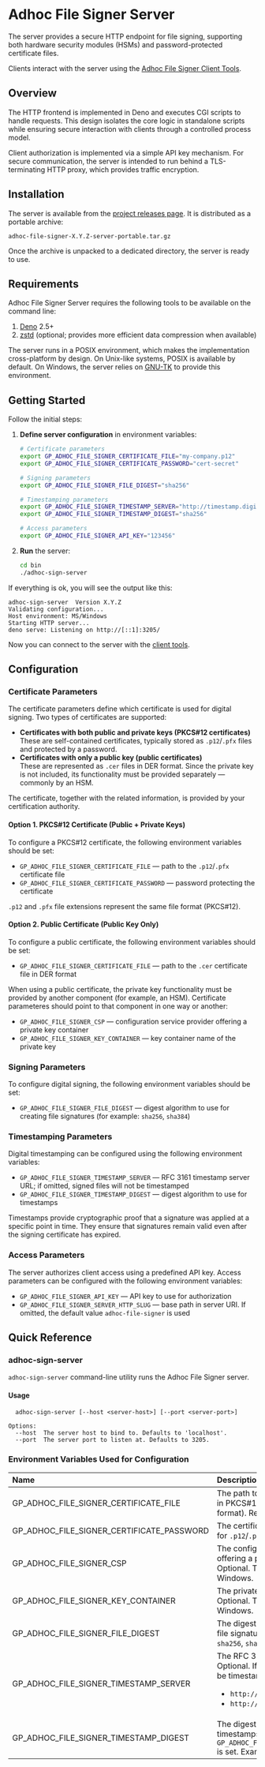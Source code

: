 # Adhoc File Signer Server

The server provides a secure HTTP endpoint for file signing, supporting both
hardware security modules (HSMs) and password-protected certificate files.

Clients interact with the server using the
[Adhoc File Signer Client Tools](https://github.com/gapotchenko/adhoc-file-signer/tree/main/source/client).

## Overview

The HTTP frontend is implemented in Deno and executes CGI scripts to handle
requests. This design isolates the core logic in standalone scripts while
ensuring secure interaction with clients through a controlled process model.

Client authorization is implemented via a simple API key mechanism. For secure
communication, the server is intended to run behind a TLS-terminating HTTP
proxy, which provides traffic encryption.

## Installation

The server is available from the
[project releases page](https://github.com/gapotchenko/adhoc-file-signer/releases).
It is distributed as a portable archive:

```
adhoc-file-signer-X.Y.Z-server-portable.tar.gz
```

Once the archive is unpacked to a dedicated directory, the server is ready to
use.

## Requirements

Adhoc File Signer Server requires the following tools to be available on the
command line:

1. [Deno](https://deno.com/) 2.5+
2. [zstd](https://github.com/facebook/zstd) (optional; provides more efficient
   data compression when available)

The server runs in a POSIX environment, which makes the implementation
cross-platform by design. On Unix-like systems, POSIX is available by default.
On Windows, the server relies on [GNU-TK](https://github.com/gapotchenko/gnu-tk)
to provide this environment.

## Getting Started

Follow the initial steps:

1. **Define server configuration** in environment variables:

   ```sh
   # Certificate parameters
   export GP_ADHOC_FILE_SIGNER_CERTIFICATE_FILE="my-company.p12"
   export GP_ADHOC_FILE_SIGNER_CERTIFICATE_PASSWORD="cert-secret"

   # Signing parameters
   export GP_ADHOC_FILE_SIGNER_FILE_DIGEST="sha256"

   # Timestamping parameters
   export GP_ADHOC_FILE_SIGNER_TIMESTAMP_SERVER="http://timestamp.digicert.com/"
   export GP_ADHOC_FILE_SIGNER_TIMESTAMP_DIGEST="sha256"

   # Access parameters
   export GP_ADHOC_FILE_SIGNER_API_KEY="123456"
   ```

2. **Run** the server:

   ```sh
   cd bin
   ./adhoc-sign-server
   ```

If everything is ok, you will see the output like this:

```
adhoc-sign-server  Version X.Y.Z
Validating configuration...
Host environment: MS/Windows
Starting HTTP server...
deno serve: Listening on http://[::1]:3205/
```

Now you can connect to the server with the
[client tools](https://github.com/gapotchenko/adhoc-file-signer/tree/main/source/client).

## Configuration

### Certificate Parameters

The certificate parameters define which certificate is used for digital signing.
Two types of certificates are supported:

- **Certificates with both public and private keys (PKCS#12 certificates)**\
  These are self-contained certificates, typically stored as `.p12`/`.pfx` files
  and protected by a password.
- **Certificates with only a public key (public certificates)**\
  These are represented as `.cer` files in DER format. Since the private key is
  not included, its functionality must be provided separately — commonly by an
  HSM.

The certificate, together with the related information, is provided by your
certification authority.

#### Option 1. PKCS#12 Certificate (Public + Private Keys)

To configure a PKCS#12 certificate, the following environment variables should
be set:

- `GP_ADHOC_FILE_SIGNER_CERTIFICATE_FILE` — path to the `.p12`/`.pfx`
  certificate file
- `GP_ADHOC_FILE_SIGNER_CERTIFICATE_PASSWORD` — password protecting the
  certificate

`.p12` and `.pfx` file extensions represent the same file format (PKCS#12).

#### Option 2. Public Certificate (Public Key Only)

To configure a public certificate, the following environment variables should be
set:

- `GP_ADHOC_FILE_SIGNER_CERTIFICATE_FILE` — path to the `.cer` certificate file
  in DER format

When using a public certificate, the private key functionality must be provided
by another component (for example, an HSM). Certificate parameteres should point
to that component in one way or another:

- `GP_ADHOC_FILE_SIGNER_CSP` — configuration service provider offering a private
  key container
- `GP_ADHOC_FILE_SIGNER_KEY_CONTAINER` — key container name of the private key

### Signing Parameters

To configure digital signing, the following environment variables should be set:

- `GP_ADHOC_FILE_SIGNER_FILE_DIGEST` — digest algorithm to use for creating file
  signatures (for example: `sha256`, `sha384`)

### Timestamping Parameters

Digital timestamping can be configured using the following environment
variables:

- `GP_ADHOC_FILE_SIGNER_TIMESTAMP_SERVER` — RFC 3161 timestamp server URL; if
  omitted, signed files will not be timestamped
- `GP_ADHOC_FILE_SIGNER_TIMESTAMP_DIGEST` — digest algorithm to use for
  timestamps

Timestamps provide cryptographic proof that a signature was applied at a
specific point in time. They ensure that signatures remain valid even after the
signing certificate has expired.

### Access Parameters

The server authorizes client access using a predefined API key.
Access parameters can be configured with the following environment variables:

- `GP_ADHOC_FILE_SIGNER_API_KEY` — API key to use for authorization
- `GP_ADHOC_FILE_SIGNER_SERVER_HTTP_SLUG` — base path in server URI. If omitted, the default value `adhoc-file-signer` is used

## Quick Reference

### adhoc-sign-server

`adhoc-sign-server` command-line utility runs the Adhoc File Signer server.

#### Usage

```
  adhoc-sign-server [--host <server-host>] [--port <server-port>]

Options:
  --host  The server host to bind to. Defaults to 'localhost'.
  --port  The server port to listen at. Defaults to 3205.
```

### Environment Variables Used for Configuration

| Name                                      | Description                                                                                                                                                                                         |
| :---------------------------------------- | :-------------------------------------------------------------------------------------------------------------------------------------------------------------------------------------------------- |
| GP_ADHOC_FILE_SIGNER_CERTIFICATE_FILE     | The path to a certificate file (`.p12`/`.pfx` in PKCS#12 format, or `.cer` in DER format). Required.                                                                                                |
| GP_ADHOC_FILE_SIGNER_CERTIFICATE_PASSWORD | The certificate file password. Required for `.p12`/`.pfx` certificate files only.                                                                                                                   |
| GP_ADHOC_FILE_SIGNER_CSP                  | The configuration service provider offering a private key container. Optional. Typically used for HSMs on Windows.                                                                                  |
| GP_ADHOC_FILE_SIGNER_KEY_CONTAINER        | The private key container name. Optional. Typically used for HSMs on Windows.                                                                                                                       |
| GP_ADHOC_FILE_SIGNER_FILE_DIGEST          | The digest algorithm to use for creating file signatures. Required. Examples: `sha256`, `sha384`.                                                                                                   |
| GP_ADHOC_FILE_SIGNER_TIMESTAMP_SERVER     | The RFC 3161 timestamp server URL. Optional. If omitted, signed files will not be timestamped. Examples: <ul><li>`http://timestamp.digicert.com/`</li><li>`http://timestamp.sectigo.com/`</li></ul> |
| GP_ADHOC_FILE_SIGNER_TIMESTAMP_DIGEST     | The digest algorithm to use for timestamps. Optional; required if `GP_ADHOC_FILE_SIGNER_TIMESTAMP_SERVER` is set. Examples: `sha256`, `sha384`.                                                     |
